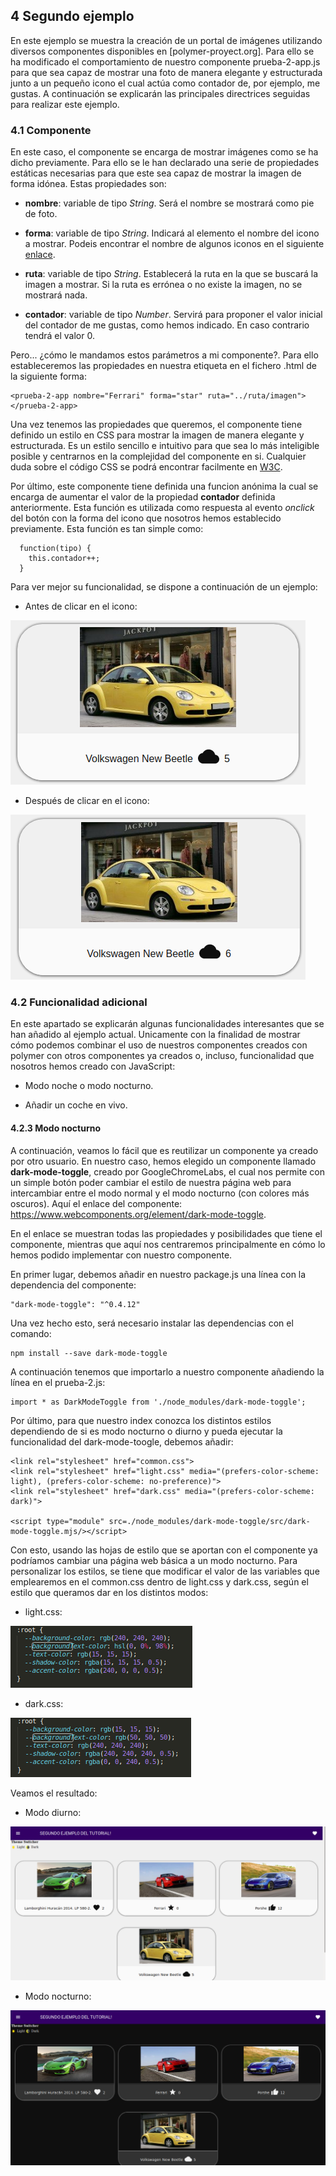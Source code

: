 ## 4 Segundo ejemplo

En este ejemplo se muestra la creación de un portal de imágenes utilizando diversos componentes disponibles en [polymer-proyect.org]. Para ello se ha modificado el comportamiento de nuestro componente prueba-2-app.js para que sea capaz de mostrar una foto de manera elegante y estructurada junto a un pequeño icono el cual actúa como contador de, por ejemplo, me gustas. A continuación se explicarán las principales directrices seguidas para realizar este ejemplo.

### 4.1 Componente

En este caso, el componente se encarga de mostrar imágenes como se ha dicho previamente. Para ello se le han declarado una serie de propiedades estáticas necesarias para que este sea capaz de mostrar la imagen de forma idónea. Estas propiedades son:

* **nombre**: variable de tipo *String*. Será el nombre se mostrará como pie de foto.

* **forma**: variable de tipo *String*. Indicará al elemento el nombre del icono a mostrar. Podeis encontrar el nombre de algunos iconos en el siguiente [enlace].

[enlace]:https://www.webcomponents.org/element/@polymer/iron-icons/demo/demo/index.html

* **ruta**: variable de tipo *String*. Establecerá la ruta en la que se buscará la imagen a mostrar. Si la ruta es errónea o no existe la imagen, no se mostrará nada.

* **contador**: variable de tipo *Number*. Servirá para proponer el valor inicial del contador de me gustas, como hemos indicado. En caso contrario tendrá el valor 0.

Pero... ¿cómo le mandamos estos parámetros a mi componente?. Para ello estableceremos las propiedades en nuestra etiqueta en el fichero .html de la siguiente forma:
```
<prueba-2-app nombre="Ferrari" forma="star" ruta="../ruta/imagen"></prueba-2-app>
```

Una vez tenemos las propiedades que queremos, el componente tiene definido un estilo en CSS para mostrar la imagen de manera elegante y estructurada. Es un estilo sencillo e intuitivo para que sea lo más inteligible posible y centrarnos en la complejidad del componente en si. Cualquier duda sobre el código CSS se podrá encontrar facilmente en [W3C].

[W3C]:https://www.w3schools.com/css/

Por último, este componente tiene definida una funcion anónima la cual se encarga de aumentar el valor de la propiedad **contador** definida anteriormente. Esta función es utilizada como respuesta al evento *onclick* del botón con la forma del icono que nosotros hemos establecido previamente. Esta función es tan simple como:
```
  function(tipo) {
    this.contador++;
  }
```
Para ver mejor su funcionalidad, se dispone a continuación de un ejemplo:
* Antes de clicar en el icono:

!["Nuestro primer componente"](images/click1.png "Antes de clicar")

* Después de clicar en el icono:

!["Nuestro primer componente"](images/click2.png "Después de clicar")

### 4.2 Funcionalidad adicional

En este apartado se explicarán algunas funcionalidades interesantes que se han añadido al ejemplo actual. Unicamente con la finalidad de mostrar cómo podemos combinar el uso de nuestros componentes creados con polymer con otros componentes ya creados o, incluso, funcionalidad que nosotros hemos creado con JavaScript:

* Modo noche o modo nocturno.

* Añadir un coche en vivo.

#### 4.2.3 Modo nocturno

A continuación, veamos lo fácil que es reutilizar un componente ya creado por otro usuario. En nuestro caso, hemos elegido un componente llamado **dark-mode-toggle**, creado por GoogleChromeLabs, el cual nos permite con un simple botón poder cambiar el estilo de nuestra página web para intercambiar entre el modo normal y el modo nocturno (con colores más oscuros). Aquí el enlace del componente: https://www.webcomponents.org/element/dark-mode-toggle.

En el enlace se muestran todas las propiedades y posibilidades que tiene el componente, mientras que aquí nos centraremos principalmente en cómo lo hemos podido implementar con nuestro componente.

En primer lugar, debemos añadir en nuestro package.js una línea con la dependencia del componente:
```
"dark-mode-toggle": "^0.4.12"
```
Una vez hecho esto, será necesario instalar las dependencias con el comando:
```
npm install --save dark-mode-toggle
```
A continuación tenemos que importarlo a nuestro componente añadiendo la línea en el prueba-2.js:
```
import * as DarkModeToggle from './node_modules/dark-mode-toggle';
```
Por último, para que nuestro index conozca los distintos estilos dependiendo de si es modo nocturno o diurno y pueda ejecutar la funcionalidad del dark-mode-toogle, debemos añadir:
```
<link rel="stylesheet" href="common.css">
<link rel="stylesheet" href="light.css" media="(prefers-color-scheme: light), (prefers-color-scheme: no-preference)">
<link rel="stylesheet" href="dark.css" media="(prefers-color-scheme: dark)">
    
<script type="module" src=./node_modules/dark-mode-toggle/src/dark-mode-toggle.mjs/></script>
```
Con esto, usando las hojas de estilo que se aportan con el componente ya podríamos cambiar una página web básica a un modo nocturno. Para personalizar los estilos, se tiene que modificar el valor de las variables que emplearemos en el common.css dentro de light.css y dark.css, según el estilo que queramos dar en los distintos modos:

* light.css:

!["Nuestro primer componente"](images/light.png "Modo diurno")

* dark.css:

!["Nuestro primer componente"](images/dark.png "Modo nocturno")

Veamos el resultado:
* Modo diurno:

!["Nuestro primer componente"](images/modo_diurno.png "Modo diurno")

* Modo nocturno:

!["Nuestro primer componente"](images/modo_nocturno.png "Modo nocturno")


